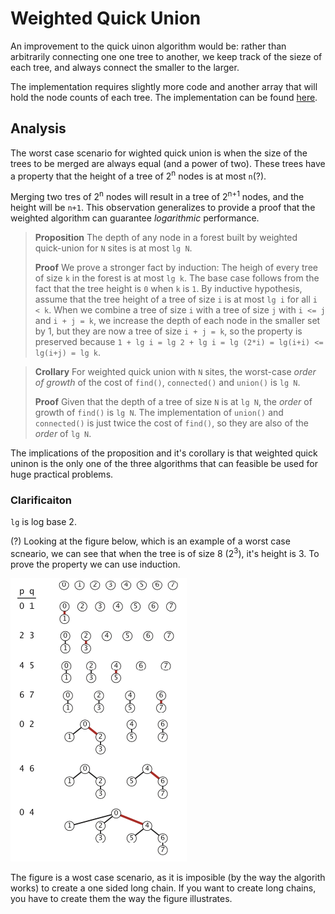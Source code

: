 # Weighted Quick Union

An improvement to the quick uinon algorithm would be: rather than arbitrarily connecting one one tree to another, we keep track of the sieze of each tree, and always connect the smaller to the larger. 

The implementation requires slightly more code and another array that will hold the node counts of each tree. The implementation can be found [here](https://github.com/Nerdrigo/algorithms/blob/master/1_dynamic_connectivity/3_weighed_quick_union.py).

## Analysis

The worst case scenario for wighted quick union is when the size of the trees to be merged are always equal (and a power of two). These trees have a property that the height of a tree of 2<sup>n</sup> nodes is at most `n`(?).

Merging two tres of 2<sup>n</sup> nodes will result in a tree of 2<sup>n+1</sup> nodes, and the height will be `n+1`. This observation generalizes to provide a proof that the weighted algorithm can guarantee *logarithmic* performance.

>**Proposition** The depth of any node in a forest built by weighted quick-union for `N` sites is at most `lg N`.
>
>**Proof** We prove a stronger fact by induction: The heigh of every tree of size `k` in the forest is at most `lg k`. The base case follows from the fact that the tree height is `0` when `k` is `1`. By inductive hypothesis, assume that the tree height of a tree of size `i` is at most `lg i` for all `i < k`. When we combine a tree of size `i` with a tree of size `j` with `i <= j` and `i + j = k`, we increase the depth of each node in the smaller set by 1, but they are now a tree of size `i + j = k`, so the property is preserved because `1 + lg i = lg 2 + lg i = lg (2*i) = lg(i+i) <= lg(i+j) = lg k`.

>**Crollary** For weighted quick union with `N` sites, the worst-case *order of growth* of the cost of `find()`, `connected()` and `union()` is `lg N`.
>
>**Proof** Given that the depth of a tree of size `N` is at `lg N`, the *order* of growth of `find()` is `lg N`. The implementation of `union()` and `connected()` is just twice the cost of `find()`, so they are also of the *order* of `lg N`.

The implications of the proposition and it's corollary is that weighted quick uninon is the only one of the three algorithms that can feasible be used for huge practical problems.

### Clarificaiton
`lg` is log base 2.

(?) Looking at the figure below, which is an example of a worst case scneario, we can see that when the tree is of size 8 (2<sup>3</sup>), it's height is 3. To prove the property we can use induction.

<img src="https://github.com/Nerdrigo/algorithms/blob/master/1_dynamic_connectivity/images/3_weighted_worst_case.png">

The figure is a wost case scenario, as it is imposible (by the way the algorith works) to create a one sided long chain. If you want to create long chains, you have to create them the way the figure illustrates.
